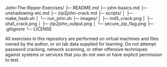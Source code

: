 John-The-Ripper-Exercises/
├─ README.md
├─ john-basics.md
├─ unshadowing-etc.md
├─ zip2john-crack.md
├─ scripts/
│  ├─ make_hash.sh
│  └─ run_john.sh
├─ images/
│  ├─ md5_crack.png
│  ├─ sha1_crack.png
│  ├─ zip2john_output.png
│  └─ secure_zip_flag.png
├─ .gitignore
└─ LICENSE
 
 All exercises in this repository are performed on virtual machines and files owned by the author, or on lab data supplied for learning. Do not attempt password cracking, network scanning, or other offensive techniques against systems or services that you do not own or have explicit permission to test.
